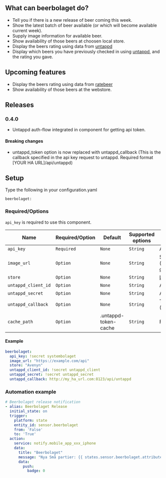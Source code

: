 ## What can beerbolaget do?
* Tell you if there is a new release of beer coming this week.
* Show the latest batch of beer available (or which will become available current week).
* Supply image information for available beer.
* Show availability of those beers at choosen local store.
* Display the beers rating using data from [untappd](http://untappd.com/)
* Display which beers you have previously checked in using [untappd](http://untappd.com/), and the rating you gave.

## Upcoming features
* Display the beers rating using data from [ratebeer](https://www.ratebeer.com/)
* Show availability of those beers at the webstore.

## Releases
### 0.4.0
* Untappd auth-flow integrated in component for getting api token.
#### Breaking changes
* untappd_token option is now replaced with untappd_callback
  (This is the callback specified in the api key request to untappd. Required format [YOUR HA URL]/api/untappd)

## Setup
Type the following in your configuration.yaml

`beerbolaget:`

### Required/Options
`api_key` is required to use this component.

|Name               |Required/Option |Default              |Supported options                                 |Description  |
| ----------------- |----------------| ------------------- | ------------------------------------------------ | --------------------------------------------------------------------------------------------------------------------------------------------------------------------------------------------------------------------------------------------------------------------------------------------------------------------------------------------- |
|`api_key`          |`Required`      |`None`               |`String`                                          |API key to access the api owned by [systembolaget.se](https://api-portal.systembolaget.se/)
|`image_url`        |`Option`        |`None`               |`String`                                          |Source to use when collecting image data for available beer. (https://www.systembolaget.se/api/productsearch/search/sok-dryck)
|`store`            |`Option`        |`None`               |`String`                                          |[Local store](https://www.systembolaget.se/butiker-ombud/) to use when checking availability of beers.
|`untappd_client_id`|`Option`        |`None`               |`String`                                          |API client id to access the api owned by [untappd](http://untappd.com/)
|`untappd_secret`   |`Option`        |`None`               |`String`                                          |API client secret to access the api owned by [untappd](http://untappd.com/)
|`untappd_callback` |`Option`        |`None`               |`String`                                          |The callback url submited to untappd requesting the api key. (Required format: [YOUR HA URL]/api/untappd)
|`cache_path`       |`Option`        |.untappd-token-cache |`String`                                          |File to use for caching the Untappd token

#### Example
  ```yaml
  beerbolaget:
    api_key: !secret systembolaget
    image_url: "https://example.com/api"
    store: "Avenyn"
    untappd_client_id: !secret untappd_client
    untappd_secret: !secret untappd_secret
    untappd_callback: http://my_ha_url.com:8123/api/untappd
  ```
  
  ### Automation example
  ```yaml
  # Beerbolaget release notification
  - alias: Beerbolaget Release
    initial_state: on
    trigger:
      platform: state
      entity_id: sensor.beerbolaget
      from: 'False'
      to: 'True'
    action:
      service: notify.mobile_app_xxx_iphone
      data:
        title: "Beerbolaget"
        message: "Nya Små partier: {{ states.sensor.beerbolaget.attributes.release_date }}"
        data:
          push:
            badge: 0
  ```
